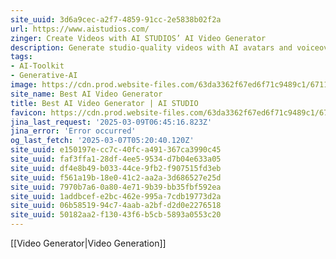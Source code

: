 ```yaml
---
site_uuid: 3d6a9cec-a2f7-4859-91cc-2e5838b02f2a
url: https://www.aistudios.com/
zinger: Create Videos with AI STUDIOS’ AI Video Generator
description: Generate studio-quality videos with AI avatars and voiceovers in 80+ languages as easy as just typing in text.
tags:
- AI-Toolkit
- Generative-AI
image: https://cdn.prod.website-files.com/63da3362f67ed6f71c9489c1/67110c3309d814f76db52d4a_aistudios_deepbrainai.png
site_name: Best AI Video Generator
title: Best AI Video Generator | AI STUDIO
favicon: https://cdn.prod.website-files.com/63da3362f67ed6f71c9489c1/6710fc52c1b4308c5d43631c_Favicon_aistudios.svg
jina_last_request: '2025-03-09T06:45:16.823Z'
jina_error: 'Error occurred'
og_last_fetch: '2025-03-07T05:20:40.120Z'
site_uuid: e150197e-cc7c-40fc-a491-367ca3990c45
site_uuid: faf3ffa1-28df-4ee5-9534-d7b04e633a05
site_uuid: df4e8b49-b033-44ce-9fb2-f907515fd3eb
site_uuid: f561a19b-18e0-41c2-aa2a-3d686527e25d
site_uuid: 7970b7a6-0a80-4e71-9b39-bb35fbf592ea
site_uuid: 1addbcef-e2bc-462e-995a-7cdb19773d2a
site_uuid: 06b58519-94c7-4aab-a2bf-d2d0e2276518
site_uuid: 50182aa2-f130-43f6-b5cb-5893a0553c20
---
```

[[Video Generator|Video Generation]]
